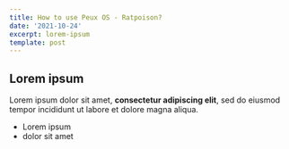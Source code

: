 ```yaml
---
title: How to use Peux OS - Ratpoison?
date: '2021-10-24'
excerpt: lorem-ipsum
template: post
---
```

## Lorem ipsum

Lorem ipsum dolor sit amet, **consectetur adipiscing elit**, sed do eiusmod tempor incididunt ut labore et dolore magna aliqua.

- Lorem ipsum
- dolor sit amet